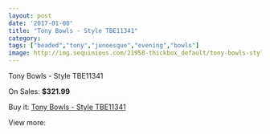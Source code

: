 ```yaml
---
layout: post
date: '2017-01-08'
title: "Tony Bowls - Style TBE11341"
category: 
tags: ["beaded","tony","junoesque","evening","bowls"]
image: http://img.sequinious.com/21958-thickbox_default/tony-bowls-style-tbe11341.jpg
---
```

Tony Bowls - Style TBE11341

On Sales: **$321.99**
<a href="https://www.sequinious.com/9840-tony-bowls-style-tbe11341.html"><amp-img layout="responsive" width="600" height="600" src="//img.sequinious.com/21958-thickbox_default/tony-bowls-style-tbe11341.jpg" alt="Tony Bowls - Style TBE11341 0" /></a>
<a href="https://www.sequinious.com/9840-tony-bowls-style-tbe11341.html"><amp-img layout="responsive" width="600" height="600" src="//img.sequinious.com/21964-thickbox_default/tony-bowls-style-tbe11341.jpg" alt="Tony Bowls - Style TBE11341 1" /></a>
<a href="https://www.sequinious.com/9840-tony-bowls-style-tbe11341.html"><amp-img layout="responsive" width="600" height="600" src="//img.sequinious.com/21963-thickbox_default/tony-bowls-style-tbe11341.jpg" alt="Tony Bowls - Style TBE11341 2" /></a>
<a href="https://www.sequinious.com/9840-tony-bowls-style-tbe11341.html"><amp-img layout="responsive" width="600" height="600" src="//img.sequinious.com/21962-thickbox_default/tony-bowls-style-tbe11341.jpg" alt="Tony Bowls - Style TBE11341 3" /></a>
<a href="https://www.sequinious.com/9840-tony-bowls-style-tbe11341.html"><amp-img layout="responsive" width="600" height="600" src="//img.sequinious.com/21961-thickbox_default/tony-bowls-style-tbe11341.jpg" alt="Tony Bowls - Style TBE11341 4" /></a>
<a href="https://www.sequinious.com/9840-tony-bowls-style-tbe11341.html"><amp-img layout="responsive" width="600" height="600" src="//img.sequinious.com/21960-thickbox_default/tony-bowls-style-tbe11341.jpg" alt="Tony Bowls - Style TBE11341 5" /></a>
<a href="https://www.sequinious.com/9840-tony-bowls-style-tbe11341.html"><amp-img layout="responsive" width="600" height="600" src="//img.sequinious.com/21959-thickbox_default/tony-bowls-style-tbe11341.jpg" alt="Tony Bowls - Style TBE11341 6" /></a>

Buy it: [Tony Bowls - Style TBE11341](https://www.sequinious.com/9840-tony-bowls-style-tbe11341.html "Tony Bowls - Style TBE11341")

View more: [](https://www.sequinious.com/- "")